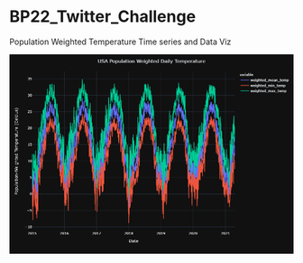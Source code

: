 # BP22_Twitter_Challenge
Population Weighted Temperature Time series and Data Viz

![Daily Weighted Temp Timeseries](viz_png/daily_timeseries.png)
